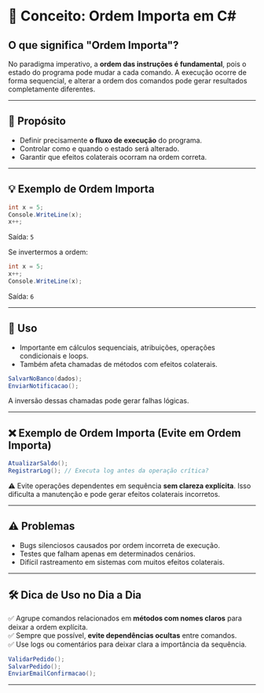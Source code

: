 
# 🧮 Conceito: Ordem Importa em C#

## O que significa "Ordem Importa"?

No paradigma imperativo, a **ordem das instruções é fundamental**, pois o estado do programa pode mudar a cada comando. A execução ocorre de forma sequencial, e alterar a ordem dos comandos pode gerar resultados completamente diferentes.

---

## 🎯 Propósito

- Definir precisamente **o fluxo de execução** do programa.
- Controlar como e quando o estado será alterado.
- Garantir que efeitos colaterais ocorram na ordem correta.

---

## 💡 Exemplo de Ordem Importa

```csharp
int x = 5;
Console.WriteLine(x);
x++;
```

Saída: `5`

Se invertermos a ordem:

```csharp
int x = 5;
x++;
Console.WriteLine(x);
```

Saída: `6`

---

## 🧾 Uso

- Importante em cálculos sequenciais, atribuições, operações condicionais e loops.
- Também afeta chamadas de métodos com efeitos colaterais.

```csharp
SalvarNoBanco(dados); 
EnviarNotificacao(); 
```

A inversão dessas chamadas pode gerar falhas lógicas.

---

## ❌ Exemplo de Ordem Importa (Evite em Ordem Importa)

```csharp
AtualizarSaldo();
RegistrarLog(); // Executa log antes da operação crítica?
```

⚠️ Evite operações dependentes em sequência **sem clareza explícita**. Isso dificulta a manutenção e pode gerar efeitos colaterais incorretos.

---

## ⚠️ Problemas

- Bugs silenciosos causados por ordem incorreta de execução.
- Testes que falham apenas em determinados cenários.
- Difícil rastreamento em sistemas com muitos efeitos colaterais.

---

## 🛠️ Dica de Uso no Dia a Dia

✅ Agrupe comandos relacionados em **métodos com nomes claros** para deixar a ordem explícita.  
✅ Sempre que possível, **evite dependências ocultas** entre comandos.  
✅ Use logs ou comentários para deixar clara a importância da sequência.

```csharp
ValidarPedido();
SalvarPedido();
EnviarEmailConfirmacao();
```

---
